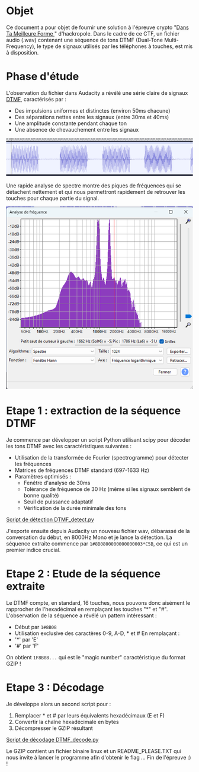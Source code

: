
# Objet

Ce document a pour objet de fournir une solution à l'épreuve crypto "[Dans Ta Meilleure Forme ](https://hackropole.fr/fr/challenges/misc/fcsc2024-misc-dans-ta-meilleure-forme/)" d'hackropole.
Dans le cadre de ce CTF,  un fichier audio (.wav) contenant une séquence de tons DTMF (Dual-Tone Multi-Frequency), le type de signaux utilisés par les téléphones à touches, est mis à disposition.

# Phase d'étude
L'observation du fichier dans Audacity a révélé une série claire de signaux [DTMF](https://en.wikipedia.org/wiki/DTMF), caractérisés par :
- Des impulsions uniformes et distinctes (environ 50ms chacune)
- Des séparations nettes entre les signaux (entre 30ms et 40ms)
- Une amplitude constante pendant chaque ton
- Une absence de chevauchement entre les signaux 

![Aperçu du signal dans Audacity](https://github.com/CyrilAlr/hackropole/blob/master/DTMF_signal_1.png)

Une rapide analyse de spectre montre des piques de fréquences qui se détachent nettement et qui nous permettront rapidement de retrouver les touches pour chaque partie du signal.

![Analyse de spectre dans Audacity](https://github.com/CyrilAlr/hackropole/blob/master/DTMF_signal_2.png)

# Etape 1 : extraction de la séquence DTMF
Je commence par développer un script Python utilisant scipy pour décoder les tons DTMF avec les caractéristiques suivantes :
- Utilisation de la transformée de Fourier (spectrogramme) pour détecter les fréquences
- Matrices de fréquences DTMF standard (697-1633 Hz)
- Paramètres optimisés :
	- Fenêtre d'analyse de 30ms
	- Tolérance de fréquence de 30 Hz (même si les signaux semblent de bonne qualité)
	- Seuil de puissance adaptatif
	- Vérification de la durée minimale des tons

[Script de détection DTMF_detect.py](https://github.com/CyrilAlr/hackropole/blob/master/DTMF_Detect.py)

J'exporte ensuite depuis Audacity un nouveau fichier wav, débarassé de la conversation du début, en 8000Hz Mono et je lance la détection.
La séquence extraite commence par `1#8B0800000000000003*C5B`, ce qui est un premier indice crucial.
# Etape 2 : Etude de la séquence extraite
Le DTMF compte, en standard, 16 touches, nous pouvons donc aisément le rapprocher de l'hexadécimal en remplaçant les touches "*" et "#".
L'observation de la séquence a révélé un pattern intéressant :
- Début par `1#8B08` 
- Utilisation exclusive des caractères 0-9, A-D, * et #
En remplaçant :
- '*' par 'E'
- '#' par 'F'

On obtient `1F8B08...` qui est le "magic number" caractéristique du format GZIP !
# Etape 3 : Décodage
Je développe alors un second script pour :
1. Remplacer * et # par leurs équivalents hexadécimaux (E et F)
2. Convertir la chaîne hexadécimale en bytes
3. Décompresser le GZIP résultant

[Script de décodage DTMF_decode.py](https://github.com/CyrilAlr/hackropole/blob/master/DTMF_decode.py)

Le GZIP contient un fichier binaire linux et un README_PLEASE.TXT qui nous invite à lancer le programme afin d'obtenir le flag ... Fin de l'épreuve :) !


